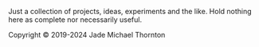 Just a collection of projects, ideas, experiments and the like. Hold nothing here as complete nor necessarily useful.

Copyright © 2019-2024 Jade Michael Thornton
